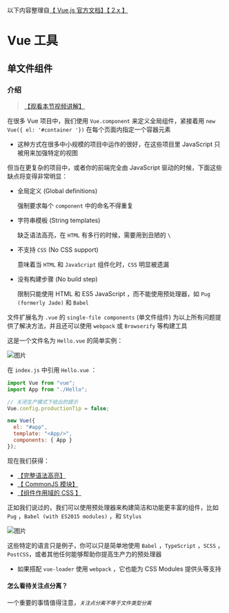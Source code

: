 以下内容整理自[【 Vue.js 官方文档】【 2.x 】](https://cn.vuejs.org/v2/guide/installation.html)


# Vue 工具

## 单文件组件

### 介绍

> [【观看本节视频讲解】](https://learning.dcloud.io/#/?vid=14)

在很多 Vue 项目中，我们使用 `Vue.component` 来定义全局组件，紧接着用 `new Vue({ el: '#container '})` 在每个页面内指定一个容器元素

* 这种方式在很多中小规模的项目中运作的很好，在这些项目里 JavaScript 只被用来加强特定的视图

但当在更复杂的项目中，或者你的前端完全由 JavaScript 驱动的时候，下面这些缺点将变得非常明显：

* 全局定义 (Global definitions)

  强制要求每个 `component` 中的命名不得重复

* 字符串模板 (String templates)

  缺乏语法高亮，在 `HTML` 有多行的时候，需要用到丑陋的 `\`

* 不支持 `CSS` (No CSS support)

  意味着当 `HTML` 和 `JavaScript` 组件化时，`CSS` 明显被遗漏

* 没有构建步骤 (No build step)

  限制只能使用 HTML 和 ES5 JavaScript ，而不能使用预处理器，如 `Pug (formerly Jade)` 和 `Babel`

文件扩展名为 `.vue` 的 `single-file components` (单文件组件) 为以上所有问题提供了解决方法，并且还可以使用 `webpack` 或 `Browserify` 等构建工具

这是一个文件名为 `Hello.vue` 的简单实例：

![图片](https://cn.vuejs.org/images/vue-component.png)

在 `index.js` 中引用 `Hello.vue` ：

```js
import Vue from "vue";
import App from "./Hello";

// 关闭生产模式下给出的提示
Vue.config.productionTip = false;

new Vue({
  el: "#app",
  template: "<App/>",
  components: { App }
});
```

现在我们获得：

* [【完整语法高亮】](https://github.com/vuejs/awesome-vue#source-code-editing)
* [【 CommonJS 模块】](https://webpack.js.org/concepts/modules/#what-is-a-webpack-module)
* [【组件作用域的 CSS 】](https://vue-loader.vuejs.org/zh-cn/features/scoped-css.html)

正如我们说过的，我们可以使用预处理器来构建简洁和功能更丰富的组件，比如 `Pug` ，`Babel (with ES2015 modules)` ，和 `Stylus`

![图片](https://cn.vuejs.org/images/vue-component-with-preprocessors.png)

这些特定的语言只是例子，你可以只是简单地使用 `Babel` ，`TypeScript` ，`SCSS` ，`PostCSS`，或者其他任何能够帮助你提高生产力的预处理器

* 如果搭配 `vue-loader` 使用 `webpack` ，它也能为 CSS Modules 提供头等支持

#### 怎么看待关注点分离？

一个重要的事情值得注意，*`关注点分离不等于文件类型分离`*




































































































































































































































































































































































































































































































































































































